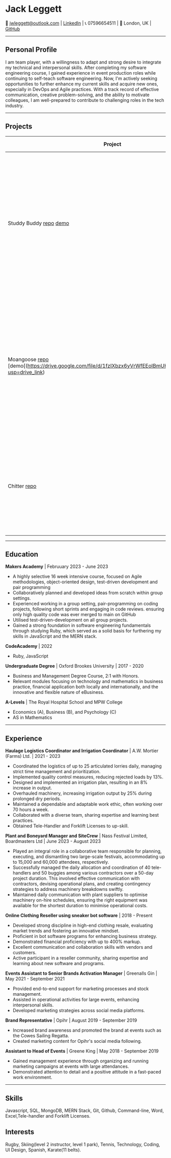 # Jack Leggett

📧 jwleggett@outlook.com | [LinkedIn](https://www.linkedin.com/in/jack-leggett-3b484413a/) | 📞 07596654511 | 📍 London, UK | [GitHub](https://github.com/j-leggett)

---

## Personal Profile

I am team player, with a willingness to adapt and strong desire to integrate my technical and interpersonal skills. After completing my software engineering course, I gained experience in event production roles while continuing to self-teach software engineering. Now, I'm actively seeking opportunities to further enhance my current skills and acquire new ones, especially in DevOps and Agile practices. With a track record of effective communication, creative problem-solving, and the ability to motivate colleagues, I am well-prepared to contribute to challenging roles in the tech industry.

---

## Projects

| Project        | Description                                                                                                                                                                                                           | Tech Stack                               | What I learned                                                                                                                                                                                               |
|----------------|-----------------------------------------------------------------------------------------------------------------------------------------------------------------------------------------------------------------------|------------------------------------------|-------------------------------------------------------------------------------------------------------------------------------------------------------------------------------------------------------------|
| Studdy Buddy [repo](https://github.com/j-leggett/Study-buddy) [demo](https://drive.google.com/file/d/15t5KLRl1_mOSrr_W3B36T4q5UUVw2MCD/view?usp=drive_link)   | Studdy Buddy is a dynamic social website that enables users to create accounts, form and join study groups, and benefit from an AI assistant modeled after The Big Bang Theory's Sheldon Cooper.                           | MERN stack (MongoDB, Express, React, Node) | - Implementing AI using the OpenAI API and adapting responses with prompts. <br> - Enhancing application functionality with third-party libraries and packages. <br> - Collaborative planning and development within a group. <br> - Meeting project deadlines effectively. |
| Moangoose [repo](https://github.com/j-leggett/Moangoose) [demo[(https://drive.google.com/file/d/1fzIXbzx6yVrWfEEoIBmUHXxo7FVzI1Cb/view?usp=drive_link)    | Moangoose is a playful social website inspired by Facebook, challenging the perception that social media is solely for complaints. Users can create and delete accounts, as well as create, comment on, and like posts. | MERN stack (MongoDB, Express, React, Node) | - Introduction to CSS and working with the MERN stack. <br> - Understanding NoSQL concepts and performing CRUD operations using MongoDB. <br> - Handling routing, middleware, and server-side logic.                    |
| Chitter [repo](https://github.com/j-leggett/chitter-challenge)       | Chitter is a full-stack web app inspired by Twitter, developed within a challenging timeline of just one week.                                                                                                      | Ruby Rails, HTML, SQL                     | - Testing and debugging. <br> - Handling HTTP requests. <br> - Working with SQL queries. <br> - Designing database schemas and relationships. <br> - Performing CRUD operations.                           |

---

## Education

**Makers Academy** | Februuary 2023 - June 2023
- A highly selective 16 week intensive course, focused on Agile methodologies, object-oriented design, test-driven development and pair programming
- Collaboratively planned and developed ideas from scratch within group settings.
- Experienced working in a group setting, pair-programming on coding projects, following short sprints and engaging in code reviews. ensuring only high quality code was ever merged to main on GitHub
- Utilised test-driven-development on all group projects.
- Gained a strong foundation in software engineering fundamentals through studying Ruby, which served as a solid basis for furthering my skills in JavaScript and the MERN stack.

**CodeAcademy** | 2022
- Ruby, JavaScript

**Undergraduate Degree** | Oxford Brookes University | 2017 - 2020
- Business and Management Degree Course, 2:1 with Honors.
- Relevant modules focusing on technology and mathematics in business practice, financial application both locally and internationally, and the innovative and flexible nature of eBusiness.

**A-Levels** | The Royal Hospital School and MPW College
- Economics (A), Business (B), and Psychology (C)
- AS in Mathematics

---

## Experience

**Haulage Logistics Coordinator and Irrigation Coordinator** | A.W. Mortier (Farms) Ltd. | 2021 - 2023
- Coordinated the logistics of up to 25 articulated lorries daily, managing strict time management and prioritization.
- Implemented quality control measures, reducing rejected loads by 13%.
- Designed and implemented an irrigation plan, resulting in an 8% increase in output.
- Overhauled machinery, increasing irrigation output by 25% during prolonged dry periods.
- Maintained a dependable and adaptable work ethic, often working over 70 hours a week.
- Collaborated with a diverse team, sharing expertise and learning best practices.
- Obtained Tele-Handler and Forklift Licenses to up-skill.

**Plant and Boneyard Manager and SiteCrew** | Nass Festival Limited, Boardmasters Ltd  | June 2023 - August 2023
- Played an integral role in a collaborative team responsible for planning, executing, and dismantling two large-scale festivals, accommodating up to 15,000 and 60,000 attendees, respectively.
- Successfully managed the daily allocation and coordination of 40 tele-handlers and 50 buggies among various contractors over a 50-day project duration. This involved effective communication with contractors, devising operational plans, and creating contingency strategies to address machinery breakdowns swiftly.
- Maintained daily communication with plant suppliers to optimise machinery on-hire schedules, ensuring the right equipment was available for the shortest duration to minimise operational costs. 

**Online Clothing Reseller using sneaker bot software** | 2018 - Present
- Developed strong discipline in high-end clothing resale, evaluating market trends and fostering an innovative mindset.
- Proficient in bot software programs for enhancing business strategy.
- Demonstrated financial proficiency with up to 400% markup.
- Excellent communication and collaboration skills with vendors and customers.
- Active participant in a reseller community, sharing expertise and learning about new software and programs.

**Events Assistant to Senior Brands Activation Manager** | Greenalls Gin | May 2021 - September 2021
- Provided end-to-end support for marketing processes and stock management.
- Assisted in operational activities for large events, enhancing interpersonal skills.
- Developed marketing strategies across social media platforms.

**Brand Representative** | Opihr | August 2019 - September 2019
- Increased brand awareness and promoted the brand at events such as the Cowes Sailing Regatta.
- Created marketing content for Opihr's social media following.

**Assistant to Head of Events** | Greene King | May 2018 - September 2019
- Gained management experience through organizing and running marketing campaigns at events with large attendances.
- Demonstrated attention to detail and a positive attitude in a fast-paced work environment.

---

## Skills
Javascript, SQL, MongoDB, MERN Stack, Git, Github, Command-line, Word, Excel,Tele-handler and Forklift Licenses.

## Interests
Rugby, Skiing(level 2 instructor, level 1 park), Tennis, Technology, Coding, UI Design, Spanish, Karate(11 belts).

